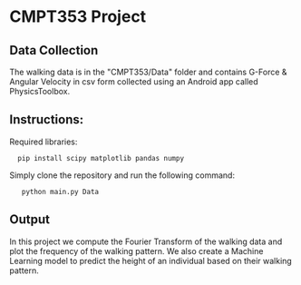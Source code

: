 # CMPT353 Project

## Data Collection

The walking data is in the "CMPT353/Data" folder and contains G-Force & Angular Velocity in csv form collected using an Android app called PhysicsToolbox.

## Instructions:

Required libraries:

      pip install scipy matplotlib pandas numpy

Simply clone the repository and run the following command:
      
       python main.py Data
       
## Output      

In this project we compute the Fourier Transform of the walking data and plot the frequency of the walking pattern. We also create a Machine Learning model to predict the height of an individual based on their walking pattern.
